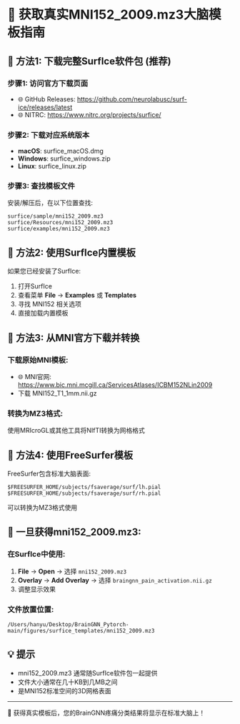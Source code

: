 # 🧠 获取真实MNI152_2009.mz3大脑模板指南

## 🎯 方法1: 下载完整SurfIce软件包 (推荐)

### 步骤1: 访问官方下载页面
- 🌐 GitHub Releases: https://github.com/neurolabusc/surf-ice/releases/latest
- 🌐 NITRC: https://www.nitrc.org/projects/surfice/

### 步骤2: 下载对应系统版本
- **macOS**: surfice_macOS.dmg
- **Windows**: surfice_windows.zip  
- **Linux**: surfice_linux.zip

### 步骤3: 查找模板文件
安装/解压后，在以下位置查找:
```
surfice/sample/mni152_2009.mz3
surfice/Resources/mni152_2009.mz3
surfice/examples/mni152_2009.mz3
```

## 🎯 方法2: 使用SurfIce内置模板

如果您已经安装了SurfIce:
1. 打开SurfIce
2. 查看菜单 **File** → **Examples** 或 **Templates**
3. 寻找 MNI152 相关选项
4. 直接加载内置模板

## 🎯 方法3: 从MNI官方下载并转换

### 下载原始MNI模板:
- 🌐 MNI官网: https://www.bic.mni.mcgill.ca/ServicesAtlases/ICBM152NLin2009
- 下载 MNI152_T1_1mm.nii.gz

### 转换为MZ3格式:
使用MRIcroGL或其他工具将NIfTI转换为网格格式

## 🎯 方法4: 使用FreeSurfer模板

FreeSurfer包含标准大脑表面:
```
$FREESURFER_HOME/subjects/fsaverage/surf/lh.pial
$FREESURFER_HOME/subjects/fsaverage/surf/rh.pial
```

可以转换为MZ3格式使用

## 🚀 一旦获得mni152_2009.mz3:

### 在SurfIce中使用:
1. **File** → **Open** → 选择 `mni152_2009.mz3`
2. **Overlay** → **Add Overlay** → 选择 `braingnn_pain_activation.nii.gz`
3. 调整显示效果

### 文件放置位置:
```
/Users/hanyu/Desktop/BrainGNN_Pytorch-main/figures/surfice_templates/mni152_2009.mz3
```

## 💡 提示
- mni152_2009.mz3 通常随SurfIce软件包一起提供
- 文件大小通常在几十KB到几MB之间
- 是MNI152标准空间的3D网格表面

---
🧠 获得真实模板后，您的BrainGNN疼痛分类结果将显示在标准大脑上！
